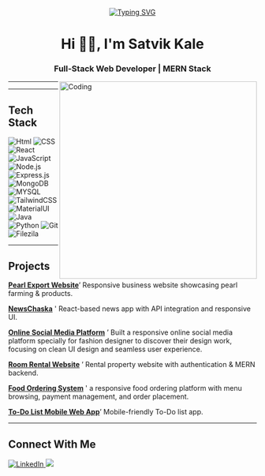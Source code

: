 <!-- Typing SVG Banner -->
<p align="center">
  <a href="https://github.com/Satvikkale">
    <img src="https://readme-typing-svg.herokuapp.com?font=Fira+Code&weight=600&size=24&duration=3000&pause=1000&color=F75C7E&center=true&vCenter=true&width=600&lines=Full-Stack+Web+Developer;MERN+Stack+Enthusiast;Problem+Solver;Open+Source+Contributor" alt="Typing SVG" />
  </a>
</p>

<!-- Header -->
<h1 align="center">Hi 👋🏻, I'm Satvik Kale</h1>
<h3 align="center">Full-Stack Web Developer | MERN Stack </h3>

<img align="right" alt="Coding" width="400" src="https://raw.githubusercontent.com/abhisheknaiidu/abhisheknaiidu/master/code.gif" />

---
---

## Tech Stack  
 
![Html](https://img.shields.io/badge/HTML5-E34F26?&style=for-the-badge&logo=html5&logoColor=white)
![CSS](https://img.shields.io/badge/CSS3-1572B6?&style=for-the-badge&logo=css3&logoColor=white)
![React](https://img.shields.io/badge/React-20232A?style=for-the-badge&logo=react&logoColor=61DAFB)
![JavaScript](https://img.shields.io/badge/JavaScript-F7DF1E?style=for-the-badge&logo=javascript&logoColor=black)
![Node.js](https://img.shields.io/badge/Node.js-43853D?style=for-the-badge&logo=node.js&logoColor=white)
![Express.js](https://img.shields.io/badge/Express.js-404D59?style=for-the-badge)
![MongoDB](https://img.shields.io/badge/MongoDB-4EA94B?style=for-the-badge&logo=mongodb&logoColor=white)
![MYSQL](https://img.shields.io/badge/MySQL-4479A1?&style=for-the-badge&logo=mysql&logoColor=white)
![TailwindCSS](https://img.shields.io/badge/Tailwind_CSS-38B2AC?style=for-the-badge&logo=tailwind-css&logoColor=white)
![MaterialUI](https://img.shields.io/badge/Material_UI-007FFF?style=for-the-badge&logo=mui&logoColor=white)
![Java](https://img.shields.io/badge/Java-ED8B00?style=for-the-badge&logo=java&logoColor=white)
![Python](https://img.shields.io/badge/Python-3776AB?&style=for-the-badge&logo=python&logoColor=white)
![Git](https://img.shields.io/badge/Git-F05033?style=for-the-badge&logo=git&logoColor=white)
![Filezila](https://img.shields.io/badge/FileZilla-E74C3C?&style=for-the-badge&logo=filezilla&logoColor=white)

---

##  Projects  

**[Pearl Export Website](#)**’ Responsive business website showcasing pearl farming & products.  

**[NewsChaska](#)** ' React-based news app with API integration and responsive UI.  

**[Online Social Media Platform](#)** ’  Built a responsive online social media platform specially for fashion designer to discover their design work, focusing on clean UI design and seamless user experience.

**[Room Rental Website](#)** ’ Rental property website with authentication & MERN backend.  

**[Food Ordering System](#)** ' a responsive food ordering platform with menu browsing, payment management, and order placement.  

**[To-Do List Mobile Web App](#)**’ Mobile-friendly To-Do list app.  

---


## Connect With Me  

<p align="left">
  <a href="https://www.linkedin.com/in/satvikkale" target="_blank">
  <img src="https://img.shields.io/badge/LinkedIn-%230A66C2?&style=for-the-badge&logo=linkedin&logoColor=white" alt="LinkedIn" />
</a>
  <a href="mailto:satvikkale07@gmail.com">
    <img src="https://img.shields.io/badge/Gmail-D14836?&style=for-the-badge&logo=gmail&logoColor=white" />
  </a>
</
